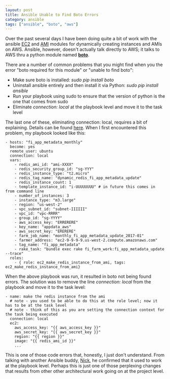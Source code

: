 ```yaml
---
layout: post
title: Ansible Unable to Find Boto Errors
category: ansible
tags: ["ansible", "boto", "aws"]
---
```

Over the past several days I have been doing quite a bit of work with the ansible [EC2](http://docs.ansible.com/ansible/ec2_module.html) and [AMI](http://docs.ansible.com/ansible/ec2_ami_module.html) modules for dynamically creating instances and AMIs on AWS.  Ansible, however, doesn't actually talk directly to AWS; it talks to AWS thru a python module named [**boto**](https://github.com/boto/boto).

There are a number of common problems that you might find when you the error "boto required for this module" or "unable to find boto":

* Make sure boto is installed: *sudo pip install boto*
* Uninstall ansible entirely and then install it via Python: *sudo pip install ansible*
* Run your playbook using sudo to ensure that the version of python is the one that comes from sudo
* Eliminate *connection: local* at the playbook level and move it to the task level

The last one of these, eliminating connection: local, requires a bit of explaining.  Details can be found [here](https://github.com/ansible/ansible/issues/15019).  When I first encountered this problem, my playbook looked like this:

    - hosts: "fi_app_metadata_monthly"
      become: yes
      remote_user: ubuntu
      connection: local
      vars:
        - redis_ami_id: "ami-XXXX"
        - redis_security_group_id: "sg-YYY"
        - redis_instance_type: "t2.micro"
        - redis_tag_name: "dynamic_redis_fi_app_metadata_update"
        - redis_instance_count: 1
        - template_instance_id: "i-UUUUUUUU" # in future this comes in from command line
        - number_of_instances: 3                      
        - instance_type: "m3.large"                   
        - region: "us-west-2"
        - vpc_subnet_id: "subnet-IIIIII"
        - vpc_id: "vpc-RRRR"
        - group_id: "sg-YYYY"
        - aws_access_key: "ERRERERE"
        - key_name: "appdata_aws"
        - aws_secret_key: "ERERERE"
        - farm_job_name: "monthly_fi_app_metadata_update_2017-01"
        - farmer_address: "ec2-9-9-9-9.us-west-2.compute.amazonaws.com"
        - tag_name: "fi_app_metadata"
        - rake_task: "bundle exec rake fi_farm_work:fi_app_metadata_update --trace"
      roles:
        - { role: ec2_make_redis_instance_from_ami, tags: ec2_make_redis_instance_from_ami}
    
When the above playbook was run, it resulted in boto not being found errors.  The solution was to remove the line *connection: local* from the playbook and move it to the task level:

    - name: make the redis instance from the ami
      # note - you used to be able to do this at the role level; now it has to be at the task level
      # note - think of this as you are setting the connection context for the task being executed
      connection: local
      ec2:
        aws_access_key: "{{ aws_access_key }}"
        aws_secret_key: "{{ aws_secret_key }}"
        region: "{{ region }}"
        image: "{{ redis_ami_id }}"
        ...

This is one of those code errors that, honestly, I just don't understand.  From talking with another Ansible buddy, [Nick](https://nickjanetakis.com/), he confirmed that it used to work at the playbook level.  Perhaps this is just one of those perplexing changes that results from other other architectural work going on at the project level.